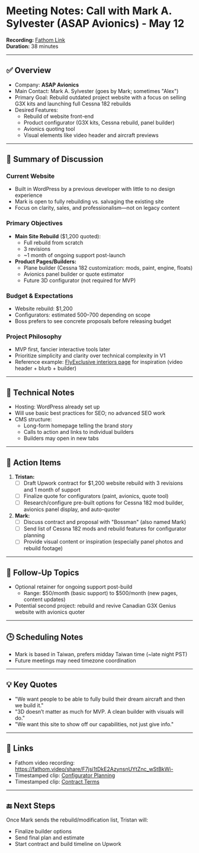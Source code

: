 # Meeting Notes: Call with Mark A. Sylvester (ASAP Avionics) - May 12

**Recording:** [Fathom Link](https://fathom.video/share/F7jsi1tDkE2AzynsnUYtZnc_wStBkWi-)  
**Duration:** 38 minutes  

---

## ✅ Overview
- Company: **ASAP Avionics**
- Main Contact: Mark A. Sylvester (goes by Mark; sometimes "Alex")
- Primary Goal: Rebuild outdated project website with a focus on selling G3X kits and launching full Cessna 182 rebuilds
- Desired Features:
  - Rebuild of website front-end
  - Product configurator (G3X kits, Cessna rebuild, panel builder)
  - Avionics quoting tool
  - Visual elements like video header and aircraft previews

---

## 💬 Summary of Discussion

### Current Website
- Built in WordPress by a previous developer with little to no design experience
- Mark is open to fully rebuilding vs. salvaging the existing site
- Focus on clarity, sales, and professionalism—not on legacy content

### Primary Objectives
- **Main Site Rebuild** ($1,200 quoted):
  - Full rebuild from scratch
  - 3 revisions
  - ~1 month of ongoing support post-launch
- **Product Pages/Builders:**
  - Plane builder (Cessna 182 customization: mods, paint, engine, floats)
  - Avionics panel builder or quote estimator
  - Future 3D configurator (not required for MVP)

### Budget & Expectations
- Website rebuild: $1,200
- Configurators: estimated $500–$700 depending on scope
- Boss prefers to see concrete proposals before releasing budget

### Project Philosophy
- MVP first, fancier interactive tools later
- Prioritize simplicity and clarity over technical complexity in V1
- Reference example: [FlyExclusive interiors page](https://example.com) for inspiration (video header + blurb + builder)

---

## 🧰 Technical Notes
- Hosting: WordPress already set up
- Will use basic best practices for SEO; no advanced SEO work
- CMS structure:
  - Long-form homepage telling the brand story
  - Calls to action and links to individual builders
  - Builders may open in new tabs

---

## 🎯 Action Items

1. **Tristan:**
   - [ ] Draft Upwork contract for $1,200 website rebuild with 3 revisions and 1 month of support
   - [ ] Finalize quote for configurators (paint, avionics, quote tool)
   - [ ] Research/configure pre-built options for Cessna 182 mod builder, avionics panel display, and auto-quoter

2. **Mark:**
   - [ ] Discuss contract and proposal with "Bossman" (also named Mark)
   - [ ] Send list of Cessna 182 mods and rebuild features for configurator planning
   - [ ] Provide visual content or inspiration (especially panel photos and rebuild footage)

---

## 🔄 Follow-Up Topics
- Optional retainer for ongoing support post-build
  - Range: $50/month (basic support) to $500/month (new pages, content updates)
- Potential second project: rebuild and revive Canadian G3X Genius website with avionics quoter

---

## 🕒 Scheduling Notes
- Mark is based in Taiwan, prefers midday Taiwan time (~late night PST)
- Future meetings may need timezone coordination

---

## 💡 Key Quotes
- "We want people to be able to fully build their dream aircraft and then we build it."
- "3D doesn’t matter as much for MVP. A clean builder with visuals will do."
- "We want this site to show off our capabilities, not just give info."

---

## 🔗 Links
- Fathom video recording: https://fathom.video/share/F7jsi1tDkE2AzynsnUYtZnc_wStBkWi-
- Timestamped clip: [Configurator Planning](https://fathom.video/share/F7jsi1tDkE2AzynsnUYtZnc_wStBkWi-?timestamp=697.9999)
- Timestamped clip: [Contract Terms](https://fathom.video/share/F7jsi1tDkE2AzynsnUYtZnc_wStBkWi-?timestamp=1975.9999)

---

## 🔚 Next Steps
Once Mark sends the rebuild/modification list, Tristan will:
- Finalize builder options
- Send final plan and estimate
- Start contract and build timeline on Upwork
